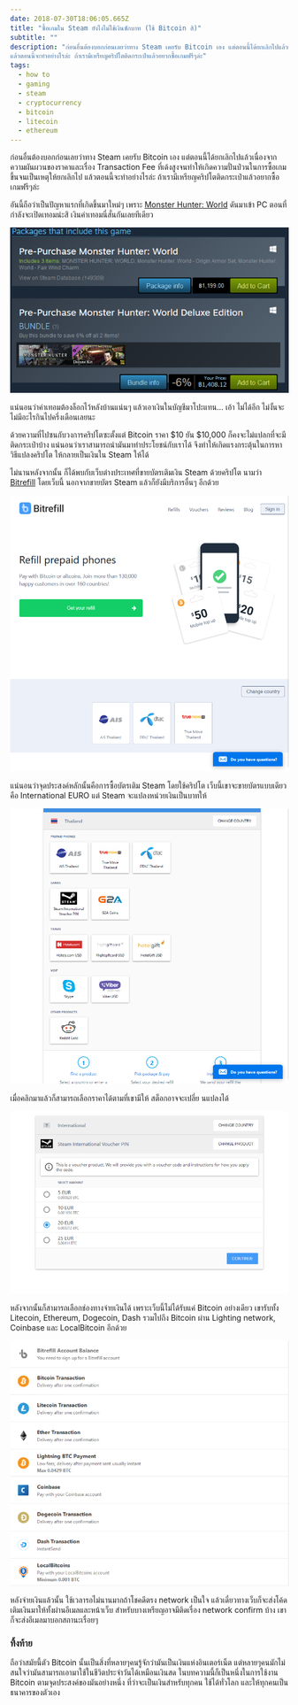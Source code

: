 ```yaml
---
date: 2018-07-30T18:06:05.665Z
title: "ซื้อเกมใน Steam ยังไงไม่ใช้เงินซักบาท (ใช้ Bitcoin สิ)"
subtitle: ""
description: "ก่อนอื่นต้องบอกก่อนเลยว่าทาง Steam เคยรับ Bitcoin เอง แต่ตอนนี้ได้ยกเลิกไปแล้วเนื่องจากความผันผวนของราคาและเรื่อง Transaction Fee ที่เด้งสูงจนทำให้เกิดความปั่นป่วนในการซื้อเกมขึ้นจนเป็นเหตุให้ยกเลิกไป
แล้วตอนนี้จะทำอย่างไรล่ะ ถ้าเรามีเหรียญคริปโตติดกระเป๋าแล้วอยากซื้อเกมฟรีๆล่ะ"
tags:
  - how to
  - gaming
  - steam
  - cryptocurrency
  - bitcoin
  - litecoin
  - ethereum
---
```


ก่อนอื่นต้องบอกก่อนเลยว่าทาง Steam เคยรับ Bitcoin เอง แต่ตอนนี้ได้ยกเลิกไปแล้วเนื่องจากความผันผวนของราคาและเรื่อง Transaction Fee ที่เด้งสูงจนทำให้เกิดความปั่นป่วนในการซื้อเกมขึ้นจนเป็นเหตุให้ยกเลิกไป
แล้วตอนนี้จะทำอย่างไรล่ะ ถ้าเรามีเหรียญคริปโตติดกระเป๋าแล้วอยากซื้อเกมฟรีๆล่ะ

อันนี้ถือว่าเป็นปัญหาแรกที่เกิดขึ้นมาใหม่ๆ เพราะ [Monster Hunter: World](https://store.steampowered.com/app/582010/MONSTER_HUNTER_WORLD/) ดันมาเข้า PC ตอนที่กำลังจะเปิดเทอมน่ะสิ เงินค่าเทอมนี่สั่นกันเลยทีเดียว

![ไม่สะเทือนกระเป๋าก็ไม่รู้จะว่าไงแล้ว](./images/1KDHa7ojnyVyEMuarsWI8ZQ.png)

แน่นอนว่าค่าเทอมต้องล็อกไว้หลังบ้านแน่นๆ แล้วเอาเงินในบัญชีมาโปะแทน…
เอ้า ไม่ได้อีก ไม่งั้นจะไม่มีอะไรกินไปครึ่งเดือนเลยนะ

ด้วยความที่ไปซนกับวงการคริปโตซะตั้งแต่ Bitcoin ราคา $10 ยัน $10,000 ก็คงจะไม่แปลกที่จะมีติดกระเป๋าบ้าง แน่นอนว่าเราสามารถนำมันมาทำประโยชน์กับเราได้
จึงทำให้เกิดแรงกระตุ้นในการหาวิธีแปลงคริปโต ให้กลายเป็นเงินใน Steam ให้ได้

ไม่นานหลังจากนั้น ก็ได้พบกับเว็บต่างประเทศที่ขายบัตรเติมเงิน Steam ด้วยคริปโต
นามว่า [Bitrefill](https://blog.bitrefill.com/@bitrefill) โดยเว็บนี้ นอกจากขายบัตร Steam แล้วก็ยังมีบริการอื่นๆ อีกด้วย

![ถึงจะเป็นเว็บนอก ก็เติมเงินมือถือไทยได้นะ](./images/1EwMfj1LmzC6jDQFrh8tV1Q.png)

แน่นอนว่าจุดประสงค์หลักนั้นคือการซื้อบัตรเติม Steam โดยใช้คริปโต เว็บนี้เขาจะขายบัตรแบบเดียวคือ International EURO แต่ Steam จะแปลงหน่วยเงินเป็นบาทให้

![สำหรับประเทศไทยนั้นถือว่ามีของน้อยมาก เพราะส่วนใหญ่จะล็อกประเทศไว้](./images/1MjHq8Y8SvUoa--Pat3zvHA.png)

เมื่อคลิกมาแล้วก็สามารถเลือกราคาได้ตามที่เขามีให้ สต็อกอาจจะเปลี่ย  นแปลงได้

![จะซื้อเกมแพงก็ลำบากซื้อหลายรอบหน่อย](./images/1S7vzVIV0hEikcVl3FMvxWQ.png)

หลังจากนั้นก็สามารถเลือกช่องทางจ่ายเงินได้ เพราะเว็บนี้ไม่ได้รับแค่ Bitcoin อย่างเดียว เขารับทั้ง Litecoin, Ethereum, Dogecoin, Dash รวมไปถึง Bitcoin ผ่าน Lighting network, Coinbase และ LocalBitcoin อีกด้วย

![ช่องทางหลากหลาย จ่ายสบาย](./images/1ilnEjAmFqazUndw7FbHoFA.png)

หลังจ่ายเงินแล้วนั้น ใช้เวลารอไม่นานมากถ้าโชคดีตรง network เป็นใจ แล้วเดี๋ยวทางเว็บก็จะส่งโค้ดเติมเงินมาให้ทั้งผ่านอีเมลและหน้าเว็บ สำหรับบางเหรียญอาจมีติดเรื่อง network confirm บ้าง เขาก็จะส่งอีเมลมาบอกสถานะเรื่อยๆ

### ทิ้งท้าย

ถือว่าสมัยนี้ตัว Bitcoin นั้นเป็นสิ่งที่หลายๆคนรู้จักว่ามันเป็นเงินแห่งอินเตอร์เน็ต แต่หลายๆคนมักไม่สนใจว่ามันสามารถเอามาใช้ในชีวิตประจำวันได้เหมือนเงินสด
ในบทความนี้ก็เป็นหนึ่งในการใช้งาน Bitcoin ตามจุดประสงค์ของมันอย่างหนึ่ง ที่ว่าจะเป็นเงินสำหรับทุกคน ใช้ได้ทั่วโลก และให้ทุกคนเป็นธนาคารของตัวเอง
